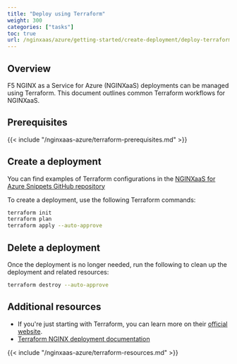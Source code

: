 ```yaml
---
title: "Deploy using Terraform"
weight: 300
categories: ["tasks"]
toc: true
url: /nginxaas/azure/getting-started/create-deployment/deploy-terraform/
---
```


## Overview

F5 NGINX as a Service for Azure (NGINXaaS) deployments can be managed using Terraform. This document outlines common Terraform workflows for NGINXaaS.

## Prerequisites

{{< include "/nginxaas-azure/terraform-prerequisites.md" >}}

## Create a deployment

You can find examples of Terraform configurations in the [NGINXaaS for Azure Snippets GitHub repository](https://github.com/nginxinc/nginxaas-for-azure-snippets/tree/main/terraform/deployments/create-or-update)

To create a deployment, use the following Terraform commands:

   ```bash
   terraform init
   terraform plan
   terraform apply --auto-approve
   ```

## Delete a deployment

Once the deployment is no longer needed, run the following to clean up the deployment and related resources:

   ```bash
   terraform destroy --auto-approve
   ```

## Additional resources

- If you're just starting with Terraform, you can learn more on their [official website](https://www.terraform.io/).
- [Terraform NGINX deployment documentation](https://registry.terraform.io/providers/hashicorp/azurerm/latest/docs/resources/nginx_deployment)

{{< include "/nginxaas-azure/terraform-resources.md" >}}